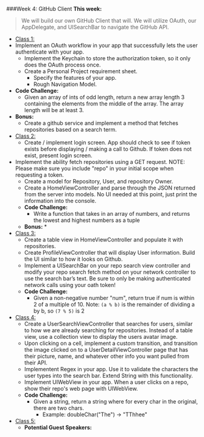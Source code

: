 ###Week 4: GitHub Client
**This week:**
>We will build our own GitHub Client that will.
We will utilize OAuth, our AppDelegate, and UISearchBar to navigate the GitHub API.

  * [Class 1:](class-1/)
  * Implement an OAuth workflow in your app that successfully lets the user authenticate with your app.
	* Implement the Keychain to store the authorization token, so it only does the OAuth process once.
	* Create a Personal Project requirement sheet.
		* Specify the features of your app.
		* Rough Navigation Model.
  * **Code Challenge:**
	* Given an array of ints of odd length, return a new array length 3 containing the elements from the middle of the array. The array length will be at least 3.
  * **Bonus:**
	* Create a github service and implement a method that fetches repositories based on a search term.
  * [Class 2:](class-2/)
	* Create / implement login screen. App should check to see if token exists before displaying / making a call to Github. If token does not exist, present login screen.
  * Implement the ability fetch repositories using a GET request. NOTE: Please make sure you include "repo" in your initial scope when requesting a token.
	* Create a model for Repository, User, and repository Owner.
	* Create a HomeViewController and parse through the JSON returned from the server into models. No UI needed at this point, just print the information into the console.
	* **Code Challenge:**
		* Write a function that takes in an array of numbers, and returns the lowest and highest numbers as a tuple
	* **Bonus:**
		*
  * [Class 3:](class-3/)
  	* Create a table view in HomeViewController and populate it with repositories.
	* Create ProfileViewController that will display User information. Build the UI similar to how it looks on Github.
	* Implement a UISearchBar on your repo search view controller and modify your repo search fetch method on your network controller to use the search bar’s text. Be sure to only be making authenticated network calls using your oath token!
	* **Code Challenge:**
		* Given a non-negative number "num", return true if num is within 2 of a multiple of 10. Note: `(a % b)` is the remainder of dividing a by b, so `(7 % 5)` is 2
  * [Class 4:](class-4/)
  	*  Create a UserSearchViewController that searches for users, similar to how we are already searching for repositories. Instead of a table view, use a collection view to display the users avatar image.
	* Upon clicking on a cell, implement a custom transition, and transition the image clicked on to a UserDetailViewController page that has their picture, name, and whatever other info you want pulled from their API.
	* Implementent Regex in your app. Use it to validate the characters the user types into the search bar. Extend String with this functionality.
	* Implement UIWebView in your app. When a user clicks on a repo, show their repo's web page with UIWebView.
	* **Code Challenge:**
		* Given a string, return a string where for every char in the original, there are two chars.
			* Example: doubleChar("The") → "TThhee"
  * [Class 5:](class-5/)
  	* **Potential Guest Speakers:**
